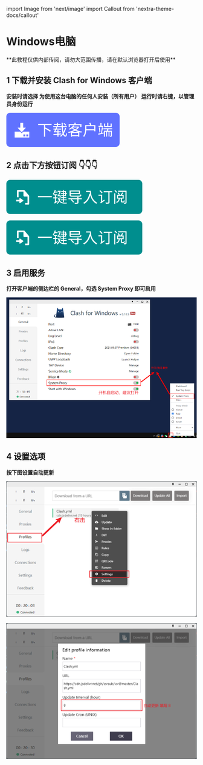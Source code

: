 import Image from 'next/image'
import Callout from 'nextra-theme-docs/callout'

# Windows电脑
<Callout emoji="💡">
  **此教程仅供内部传阅，请勿大范围传播，请在默认浏览器打开后使用**
</Callout>

## 1 下载并安装 Clash for Windows 客户端
**安装时请选择 为使用这台电脑的任何人安装（所有用户）**
**运行时请右键，以管理员身份运行**



[![](./windows/button_download.svg)](https://ghproxy.com/https://github.com/Fndroid/clash_for_windows_pkg/releases/download/0.18.6/Clash.for.Windows.Setup.0.18.6.exe)


## 2 点击下方按钮订阅 👇👇👇

[![](./windows/button_import.svg)](clash://install-config?url=https://cdn.jsdelivr.net/gh/ssrsub/ssr@master/Clash.yml)

[![](./windows/button_import.svg)](clash://install-config?url=https://cdn.jsdelivr.net/gh/freefq/free@master/v2)

## 3 启用服务
**打开客户端的侧边栏的 General，勾选 System Proxy 即可启用**

![](./windows/windows01.png)

## 4 设置选项
**按下图设置自动更新**

![](./windows/windows02.png)

![](./windows/windows03.png)
